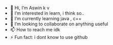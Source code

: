 - 👋 Hi, I’m Aswin k v
- 👀 I’m interested in learn, i think so..
- 🌱 I’m currently learning java , c++
- 💞️ I’m looking to collaborate on anything useful
- 📫 How to reach me idk
- ⚡ Fun fact: i dont know to use github

<!---
Aswin-kv-lives/Aswin-kv-lives is a ✨ special ✨ repository because its `README.md` (this file) appears on your GitHub profile.
You can click the Preview link to take a look at your changes.
--->
